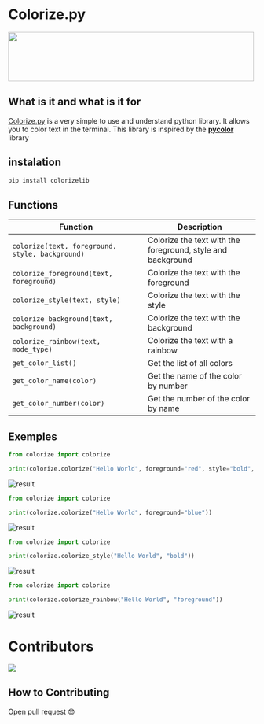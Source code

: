 # Colorize.py

<div>
  <img src="https://media.discordapp.net/attachments/887158781832749086/1041802474782199818/Colorize_logo.png" width="500px" height="100px">
</div>

## What is it and what is it for

[Colorize.py](https://pypi.org/project/colorizelib/) is a very simple to use and understand python library. It allows you to color text in the terminal.
This library is inspired by the **[pycolor](https://github.com/wdrach/pycolor)** library

## instalation

```bash
pip install colorizelib
```

## Functions

| Function | Description |
| --- | --- |
| `colorize(text, foreground, style, background)` | Colorize the text with the foreground, style and background |
| `colorize_foreground(text, foreground)` | Colorize the text with the foreground |
| `colorize_style(text, style)` | Colorize the text with the style |
| `colorize_background(text, background)` | Colorize the text with the background |
| `colorize_rainbow(text, mode_type)` | Colorize the text with a rainbow |
| `get_color_list()` | Get the list of all colors |
| `get_color_name(color)` | Get the name of the color by number |
| `get_color_number(color)` | Get the number of the color by name |

## Exemples

```python
from colorize import colorize

print(colorize.colorize("Hello World", foreground="red", style="bold", background="blue"))
```
![result](https://media.discordapp.net/attachments/887158781832749086/1041831858494775396/image.png)

```python
from colorize import colorize

print(colorize.colorize("Hello World", foreground="blue"))
```
![result](https://media.discordapp.net/attachments/887158781832749086/1041832028854820974/image.png)

```python
from colorize import colorize

print(colorize.colorize_style("Hello World", "bold"))
```
![result](https://media.discordapp.net/attachments/887158781832749086/1041832167161991199/image.png)

```python
from colorize import colorize

print(colorize.colorize_rainbow("Hello World", "foreground"))
```
![result](https://media.discordapp.net/attachments/887158781832749086/1041833768442396733/image.png)

# Contributors

<a href="https://github.com/Bielgomes/Colorize.py/graphs/contributors">
  <img src="https://contrib.rocks/image?repo=Bielgomes/Colorize.py"/>
</a>

## How to Contributing

Open pull request 😎